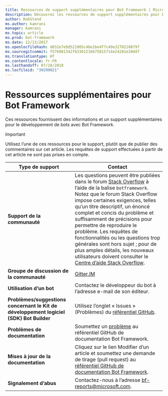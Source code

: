 ```yaml
---
title: Ressources de support supplémentaires pour Bot Framework | Microsoft Docs
description: Découvrez les ressources de support supplémentaires pour Bot Framework.
author: RobStand
ms.author: kamrani
manager: kamrani
ms.topic: article
ms.prod: bot-framework
ms.date: 12/13/2017
ms.openlocfilehash: d032e7e9d521005c4be1be4f7c49e3270210879f
ms.sourcegitcommit: f576981342fb3361216675815714e24281e20ddf
ms.translationtype: HT
ms.contentlocale: fr-FR
ms.lasthandoff: 07/18/2018
ms.locfileid: "39299021"
---
```

# <a name="bot-framework-additional-resources"></a>Ressources supplémentaires pour Bot Framework

Ces ressources fournissent des informations et un support supplémentaires pour le développement de bots avec Bot Framework.

> [!IMPORTANT]
> Utilisez l’une de ces ressources pour le support, plutôt que de publier des commentaires sur cet article. Les requêtes de support effectuées à partir de cet article ne sont pas prises en compte.

|            <strong>Type de support</strong>            |                                                                                                                                                                                                                                     <strong>Contact</strong>                                                                                                                                                                                                                                      |
|-----------------------------------------------------|---------------------------------------------------------------------------------------------------------------------------------------------------------------------------------------------------------------------------------------------------------------------------------------------------------------------------------------------------------------------------------------------------------------------------------------------------------------------------------------------------|
|         <strong>Support de la communauté</strong>          | Les questions peuvent être publiées dans le forum [Stack Overflow](https://stackoverflow.com/questions/tagged/botframework) à l’aide de la balise `botframework`. Notez que le forum Stack Overflow impose certaines exigences, telles qu’un titre descriptif, un énoncé complet et concis du problème et suffisamment de précisions pour permettre de reproduire le problème. Les requêtes de fonctionnalités ou les questions trop générales sont hors sujet ; pour de plus amples détails, les nouveaux utilisateurs doivent consulter le [Centre d’aide Stack Overflow](https://stackoverflow.com/help/how-to-ask). |
|        <strong>Groupe de discussion de la communauté</strong>        |                                                                                                                                                                                                                        [Gitter.IM](https://gitter.im/Microsoft/BotBuilder)                                                                                                                                                                                                                        |
|            <strong>Utilisation d’un bot</strong>             |                                                                                                                                                                                                                    Contactez le développeur du bot à l’adresse e-mail de son éditeur.                                                                                                                                                                                                                     |
| <strong>Problèmes/suggestions concernant le Kit de développement logiciel (SDK) Bot Builder</strong> |                                                                                                                                                                                           Utilisez l’onglet « Issues » (Problèmes) du <a href="https://github.com/Microsoft/BotBuilder/" target="_blank">référentiel GitHub</a>.                                                                                                                                                                                            |
|        <strong>Problèmes de documentation</strong>        |                                                                                                                                                                     Soumettez un <a href="https://github.com/MicrosoftDocs/bot-framework-docs/issues" target="_blank">problème</a> au référentiel GitHub de documentation Bot Framework.                                                                                                                                                                      |
|       <strong>Mises à jour de la documentation</strong>        |                                                                                                                                                   Cliquez sur le lien Modifier d’un article et soumettez une demande de tirage (pull request) au <a href="https://github.com/MicrosoftDocs/bot-framework-docs" target="_blank">référentiel GitHub de documentation Bot Framework</a>.                                                                                                                                                   |
|          <strong>Signalement d’abus</strong>           |                                                                                                                                                                                                            Contactez-nous à l’adresse [bf-reports@microsoft.com](mailto://bf-reports@microsoft.com).                                                                                                                                                                                                            |

